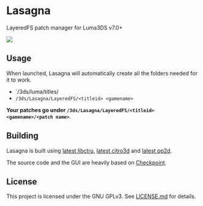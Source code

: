 # Lasagna

LayeredFS patch manager for Luma3DS v7.0+

![](https://i.imgur.com/U7rdocg.png)

## Usage

When launched, Lasagna will automatically create all the folders needed for it to work.

* `/3ds/luma/titles/<titleid>
* `/3ds/Lasagna/LayeredFS/<titleid> <gamename>`

**Your patches go under `/3ds/Lasagna/LayeredFS/<titleid> <gamename>/<patch name>`**.

## Building

Lasagna is built using [latest libctru](https://github.com/smealum/ctrulib), [latest citro3d](https://github.com/fincs/citro3d) and [latest pp2d](https://github.com/BernardoGiordano/Lasagna/tree/master/source/pp2d). 

The source code and the GUI are heavily based on [Checkpoint](https://github.com/BernardoGiordano/Checkpoint).

## License

This project is licensed under the GNU GPLv3. See [LICENSE.md](https://github.com/BernardoGiordano/Checkpoint/blob/master/LICENSE) for details.